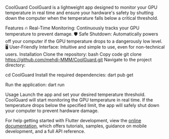 CoolGuard
CoolGuard is a lightweight app designed to monitor your GPU temperature in real time and ensure your hardware's safety by shutting down the computer when the temperature falls below a critical threshold.

Features
🔥 Real-Time Monitoring: Continuously tracks your GPU temperature to prevent damage.
🛡️ Safe Shutdown: Automatically powers off your computer if the GPU temperature drops to a dangerously low level.
🖥️ User-Friendly Interface: Intuitive and simple to use, even for non-technical users.
Installation
Clone the repository:
bash
Copy code
git clone https://github.com/mehdi-MMM/CoolGuard.git
Navigate to the project directory:


cd CoolGuard
Install the required dependencies:
dart pub get

Run the application:
dart run

Usage
Launch the app and set your desired temperature threshold.
CoolGuard will start monitoring the GPU temperature in real time.
If the temperature drops below the specified limit, the app will safely shut down your computer to prevent hardware damage.

For help getting started with Flutter development, view the
[online documentation](https://docs.flutter.dev/), which offers tutorials,
samples, guidance on mobile development, and a full API reference.
